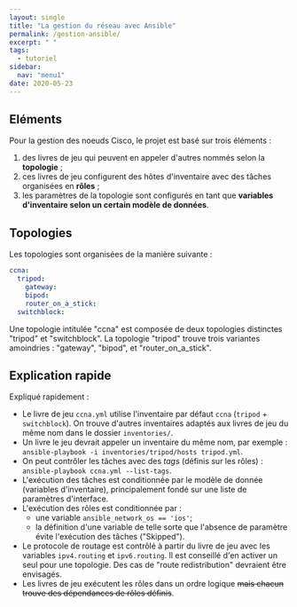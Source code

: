 ```yaml
---
layout: single
title: "La gestion du réseau avec Ansible"
permalink: /gestion-ansible/
excerpt: " "
tags:
  - tutoriel
sidebar:
  nav: "menu1"
date: 2020-05-23
---
```


## Eléments

Pour la gestion des noeuds Cisco, le projet est basé sur trois éléments :

1. des livres de jeu qui peuvent en appeler d'autres nommés selon la **topologie** ;
2. ces livres de jeu configurent des hôtes d'inventaire avec des tâches organisées en **rôles** ;
3. les paramètres de la topologie sont configurés en tant que **variables d'inventaire selon un certain modèle de données**.

## Topologies

Les topologies sont organisées de la manière suivante :

```yaml
ccna:
  tripod:
    gateway:
    bipod:
    router_on_a_stick:
  switchblock:
```

Une topologie intitulée "ccna" est composée de deux topologies distinctes "tripod" et "switchblock". La topologie "tripod" trouve trois variantes amoindries : "gateway", "bipod", et "router_on_a_stick".

## Explication rapide

Expliqué rapidement :

* Le livre de jeu `ccna.yml` utilise l'inventaire par défaut `ccna` (`tripod` + `switchblock`). On trouve d'autres inventaires adaptés aux livres de jeu du même nom dans le dossier `inventories/`.
* Un livre le jeu devrait appeler un inventaire du même nom, par exemple : `ansible-playbook -i inventories/tripod/hosts tripod.yml`.
* On peut contrôler les tâches avec des _tags_ (définis sur les rôles) : `ansible-playbook ccna.yml --list-tags`.
* L'exécution des tâches est conditionnée par le modèle de donnée (variables d'inventaire), principalement fondé sur une liste de paramètres d'interface.
* L'exécution des rôles est conditionnée par :
  * une variable `ansible_network_os == 'ios'`;
  * la définition d'une variable de telle sorte que l'absence de paramètre évite l'exécution des tâches ("Skipped").
* Le protocole de routage est contrôlé à partir du livre de jeu avec les variables `ipv4.routing` et `ipv6.routing`. Il est conseillé d'en activer un seul pour une topologie. Des cas de "route redistribution" devraient être envisagés.
* Les livres de jeu exécutent les rôles dans un ordre logique ~~mais chacun trouve des dépendances de rôles définis~~.
